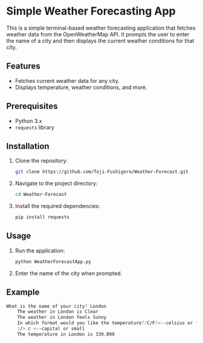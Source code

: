 # Simple Weather Forecasting App

This is a simple terminal-based weather forecasting application that fetches weather data from the OpenWeatherMap API. It prompts the user to enter the name of a city and then displays the current weather conditions for that city.

## Features

- Fetches current weather data for any city.
- Displays temperature, weather conditions, and more.

## Prerequisites

- Python 3.x
- `requests` library

## Installation

1. Clone the repository:
    ```bash
    git clone https://github.com/Toji-Fushigoro/Weather-Forecast.git
    ```
2. Navigate to the project directory:
    ```bash
    cd Weather-Forecast
    ```
3. Install the required dependencies:
    ```bash
    pip install requests
    ```

## Usage

1. Run the application:
    ```bash
    python WeatherForecastApp.py
    ```
2. Enter the name of the city when prompted.

## Example

```bash
What is the name of your city? London
    The weather in London is Clear
    The weather in London feels Sunny
    In which format would you like the temperature?(C/F)<--celsius or farenheit
    :/> c <--capital or small
    The temperature in London is 339.099
```

